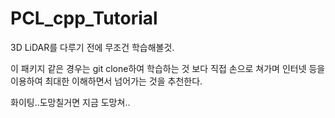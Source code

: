 # PCL_cpp_Tutorial
3D LiDAR를 다루기 전에 무조건 학습해볼것.

이 패키지 같은 경우는 git clone하여 학습하는 것 보다 직접 손으로 쳐가며 인터넷 등을 이용하여 최대한 이해하면서 넘어가는 것을 추천한다.

화이팅..도망칠거면 지금 도망쳐..

